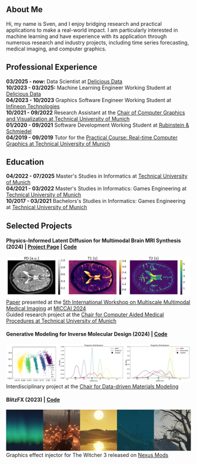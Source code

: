 ## About Me
Hi, my name is Sven, and I enjoy bridging research and practical applications to make a real-world impact. I am particularly interested in machine learning and have experience with its application through numerous research and industry projects, including time series forecasting, medical imaging, and computer graphics.

## Professional Experience

**03/2025 - now:** Data Scientist at [Delicious Data](https://www.delicious-data.com/)<br/>
**10/2023 - 03/2025:** Machine Learning Engineer Working Student at [Delicious Data](https://www.delicious-data.com/)<br/>
**04/2023 - 10/2023** Graphics Software Engineer Working Student at [Infineon Technologies](https://www.infineon.com/)<br/>
**10/2021 - 09/2022** Research Assistant at the [Chair of Computer Graphics and Visualization at Technical University of Munich](https://www.cs.cit.tum.de/en/cg/cover-page/)<br/>
**01/2020 - 09/2021** Software Development Working Student at [Rubinstein & Schmiedel](https://www.linkedin.com/company/rubinstein-schmiedel/)<br/>
**04/2019 - 09/2019** Tutor for the [Practical Course: Real-time Computer Graphics at Technical University of Munich](https://campus.tum.de/tumonline/WBMODHB.wbShowMHBReadOnly?pKnotenNr=1517639)

## Education
**04/2022 - 07/2025** Master's Studies in Informatics at [Technical University of Munich](https://www.tum.de/)<br/>
**04/2021 - 03/2022** Master's Studies in Informatics: Games Engineering at [Technical University of Munich](https://www.tum.de/)<br/>
**10/2017 - 03/2021** Bachelors's Studies in Informatics: Games Engineering at [Technical University of Munich](https://www.tum.de/)

## Selected Projects
#### Physics-Informed Latent Diffusion for Multimodal Brain MRI Synthesis (2024) | [Project Page](https://sven-luepke.github.io/phy-ldm-mri/) | [Code](https://github.com/sven-luepke/phy-ldm-mri/)

![](phy-ldm-mri.png)
[Paper](https://arxiv.org/abs/2409.13532) presented at the [5th International Workshop on Multiscale Multimodal Medical Imaging](https://mmmi2024.github.io/) at [MICCAI 2024](https://conferences.miccai.org/2024/en/) <br/>
Guided research project at the [Chair for Computer Aided Medical Procedures at Technical University of Munich](https://www.cs.cit.tum.de/camp/start/)

#### Generative Modeling for Inverse Molecular Design (2024) | [Code](https://github.com/sven-luepke/molecular-generative-modeling)
![](idp.png)
Interdisciplinary project at the [Chair for Data-driven Materials Modeling](https://www.epc.ed.tum.de/ddmm/home/)

#### BlitzFX (2023) | [Code](https://github.com/sven-luepke/blitz-fx)
![](blitz-fx.jpeg)
Graphics effect injector for The Witcher 3 released on [Nexus Mods](https://www.nexusmods.com/witcher3/mods/6447)
